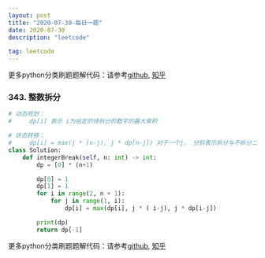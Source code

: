 ```yaml
---
layout: post
title: "2020-07-30-每日一题"
date: 2020-07-30
description: "leetcode"

tag: leetcode 
--- 
```


更多python分类刷题题解代码：请参考[github](https://github.com/lxztju/leetcode-python),   [知乎](https://zhuanlan.zhihu.com/c_1218480100364447744)

### 343. 整数拆分

```python
# 动态规划：
#     dp[i] 表示 i为给定的待拆分的数字的最大乘积

# 状态转移：
#     dp[i] = max(j * (n-j), j * dp[n-j]) 对于一个j， 分别表示拆分与不拆分二者的最大值
class Solution:
    def integerBreak(self, n: int) -> int:
        dp = [0] * (n+1)

        dp[0] = 1
        dp[1] = 1
        for i in range(2, n + 1):
            for j in range(1, i):
                dp[i] = max(dp[i], j * ( i-j), j * dp[i-j])

        print(dp)
        return dp[-1]
```	


更多python分类刷题题解代码：请参考[github](https://github.com/lxztju/leetcode-python),   [知乎](https://zhuanlan.zhihu.com/c_1218480100364447744)
